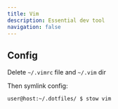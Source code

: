 ```yaml
---
title: Vim
description: Essential dev tool
navigation: false
---
```


## Config

Delete `~/.vimrc` file and `~/.vim` dir

Then symlink config:

```bash
user@host:~/.dotfiles/ $ stow vim
```
